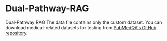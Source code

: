 # Dual-Pathway-RAG
Dual-Pathway RAG
The data file contains only the custom dataset. You can download medical-related datasets for testing from [PubMedQA's GitHub repository](https://github.com/pubmedqa/pubmedqa).
